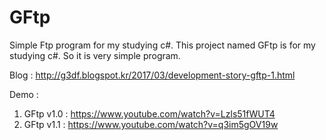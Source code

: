 # GFtp
Simple Ftp program for my studying c#.
This project named GFtp is for my studying c#. So it is very simple program.


Blog : http://g3df.blogspot.kr/2017/03/development-story-gftp-1.html

Demo :

 1. GFtp v1.0 : https://www.youtube.com/watch?v=Lzls51fWUT4
 2. GFtp v1.1 : https://www.youtube.com/watch?v=q3im5gOV19w

